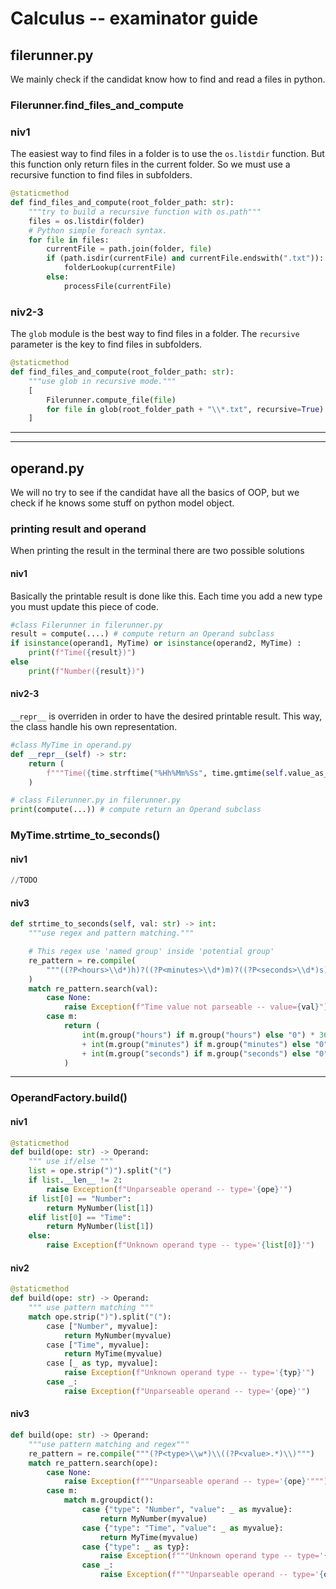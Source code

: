 # Calculus -- examinator guide

## filerunner.py
We mainly check if the candidat know how to find and read a files in python.

### Filerunner.find_files_and_compute
### niv1
The easiest way to find files in a folder is to use the `os.listdir` function. But this function only return files in the current folder. So we must use a recursive function to find files in subfolders.

``` python
@staticmethod
def find_files_and_compute(root_folder_path: str):
    """try to build a recursive function with os.path"""
	files = os.listdir(folder)
	# Python simple foreach syntax.
	for file in files:
		currentFile = path.join(folder, file)
		if (path.isdir(currentFile) and currentFile.endswith(".txt")):
			folderLookup(currentFile)
		else:
			processFile(currentFile)
```

### niv2-3
The `glob` module is the best way to find files in a folder.
The `recursive` parameter is the key to find files in subfolders.

``` python
@staticmethod
def find_files_and_compute(root_folder_path: str):
    """use glob in recursive mode."""
    [
        Filerunner.compute_file(file)
        for file in glob(root_folder_path + "\\*.txt", recursive=True)
    ]

```

---
---
## operand.py
We will no try to see if the candidat have all the basics of OOP, but we check if he knows some stuff on python model object.
 
### printing result and operand
When printing the result in the terminal there are two possible solutions
#### niv1
Basically the printable result is done like this. Each time you add a new type you must update this piece of code.
``` python
#class Filerunner in filerunner.py
result = compute(....) # compute return an Operand subclass
if isinstance(operand1, MyTime) or isinstance(operand2, MyTime) :
    print(f"Time({result})")
else 
    print(f"Number({result})")     
```

#### niv2-3
`__repr__` is overriden in order to have the desired printable result. This way, the class handle his own representation.
``` python
#class MyTime in operand.py
def __repr__(self) -> str:
    return (
        f"""Time({time.strftime("%Hh%Mm%Ss", time.gmtime(self.value_as_number))})"""
    )

# class Filerunner.py in filerunner.py
print(compute(...)) # compute return an Operand subclass
```

### MyTime.strtime_to_seconds()

#### niv1
``` python
//TODO
```

#### niv3
``` python
def strtime_to_seconds(self, val: str) -> int:
    """use regex and pattern matching."""

    # This regex use 'named group' inside 'potential group'
    re_pattern = re.compile(
        """((?P<hours>\\d*)h)?((?P<minutes>\\d*)m)?((?P<seconds>\\d*)s)?"""
    )
    match re_pattern.search(val):
        case None:
            raise Exception(f"Time value not parseable -- value={val}")
        case m:
            return (
                int(m.group("hours") if m.group("hours") else "0") * 3600
                + int(m.group("minutes") if m.group("minutes") else "0") * 60
                + int(m.group("seconds") if m.group("seconds") else "0")
            )

```
---

### OperandFactory.build()

#### niv1
``` python
@staticmethod
def build(ope: str) -> Operand:
    """ use if/else """
    list = ope.strip(")").split("(")
    if list.__len__ != 2:
        raise Exception(f"Unparseable operand -- type='{ope}'")
    if list[0] == "Number":
        return MyNumber(list[1])
    elif list[0] == "Time":
        return MyNumber(list[1])
    else:
        raise Exception(f"Unknown operand type -- type='{list[0]}'")
```

#### niv2
```python
@staticmethod
def build(ope: str) -> Operand:
    """ use pattern matching """
    match ope.strip(")").split("("):
        case ["Number", myvalue]:
            return MyNumber(myvalue)
        case ["Time", myvalue]:
            return MyTime(myvalue)
        case [_ as typ, myvalue]:
            raise Exception(f"Unknown operand type -- type='{typ}'")
        case _:
            raise Exception(f"Unparseable operand -- type='{ope}'")
```

#### niv3
``` python
def build(ope: str) -> Operand:
    """use pattern matching and regex"""
    re_pattern = re.compile("""(?P<type>\\w*)\\((?P<value>.*)\\)""")
    match re_pattern.search(ope):
        case None:
            raise Exception(f"""Unparseable operand -- type='{ope}'""")
        case m:
            match m.groupdict():
                case {"type": "Number", "value": _ as myvalue}:
                    return MyNumber(myvalue)
                case {"type": "Time", "value": _ as myvalue}:
                    return MyTime(myvalue)
                case {"type": _ as typ}:
                    raise Exception(f"""Unknown operand type -- type='{typ}'""")
                case _:
                    raise Exception(f"""Unparseable operand -- type='{ope}'""")
```